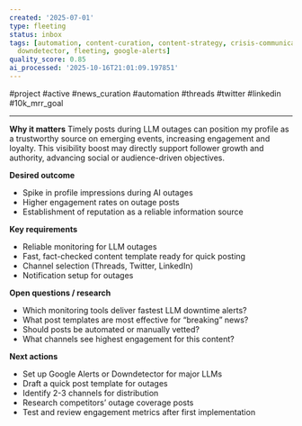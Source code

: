 ```yaml
---
created: '2025-07-01'
type: fleeting
status: inbox
tags: [automation, content-curation, content-strategy, crisis-communication, digital-outreach,
  downdetector, fleeting, google-alerts]
quality_score: 0.85
ai_processed: '2025-10-16T21:01:09.197851'
---
```




#project #active #news_curation #automation #threads #twitter #linkedin #10k_mrr_goal

---

**Why it matters** Timely posts during LLM outages can position my profile as a trustworthy source on emerging events, increasing engagement and loyalty. This visibility boost may directly support follower growth and authority, advancing social or audience-driven objectives.

**Desired outcome**

- Spike in profile impressions during AI outages
- Higher engagement rates on outage posts
- Establishment of reputation as a reliable information source

**Key requirements**

- Reliable monitoring for LLM outages
- Fast, fact-checked content template ready for quick posting
- Channel selection (Threads, Twitter, LinkedIn)
- Notification setup for outages

**Open questions / research**

- Which monitoring tools deliver fastest LLM downtime alerts?
- What post templates are most effective for “breaking” news?
- Should posts be automated or manually vetted?
- What channels see highest engagement for this content?

**Next actions**

- Set up Google Alerts or Downdetector for major LLMs
- Draft a quick post template for outages
- Identify 2-3 channels for distribution
- Research competitors’ outage coverage posts
- Test and review engagement metrics after first implementation

